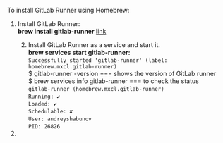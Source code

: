 To install GitLab Runner using Homebrew:

1. Install GitLab Runner:\
   **brew install gitlab-runner**
   [link](https://docs.gitlab.com/runner/install/osx.html#homebrew-installation-alternative)

   2. Install GitLab Runner as a service and start it.\
      **brew services start gitlab-runner:**\
      `Successfully started 'gitlab-runner' (label: homebrew.mxcl.gitlab-runner)`\
      $ gitlab-runner -version === shows the version of GitLab runner\
      $ brew services info gitlab-runner === to check the status\
      `gitlab-runner (homebrew.mxcl.gitlab-runner)`\
      `Running: ✔`\
      `Loaded: ✔`\
      `Schedulable: ✘`\
      `User: andreyshabunov`\
      `PID: 26826`

3. 

